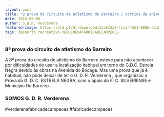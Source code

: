 ```yaml
---
layout: post
title: "8 prova do circuito de atletismo do Barreiro / corrida de aniversário G.D.C. Estrela Negra"
date: 2023-06-03
author: G.D.R. Verderena
featured-image: https://cld.pt/dl/download/a3a822a9-fcca-45b1-888b-ac1018e624ac/352288058_249486364439190_7142810603428016961_n.jpg
tags: desporto recreativo VERDERENAFABRICADECAMPEOES
---
```



<H3>8ª prova do circuito de atletismo do Barreiro</H3>

A 8ª prova do circuito de atletismo do Barreiro esteve para não acontecer por dificuldades de usar a localização habitual em torno do G.D.C. Estrela Negra devido às obras na Avenida do Bocage.
Mas uma prova que já é habitual, não pôde deixar de ter o G. D. R. Verderena , que organizou a Prova do G. D. C. ESTRELA NEGRA, com o apoio do F. C. SILVEIRENSE e Município Do Barreiro .

<H3>SOMOS G. D. R. Verderena</H3>

#verderenafabricadecampeoes #fabricadecampeoes 
